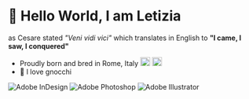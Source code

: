 # 👋 Hello World, I am Letizia
as Cesare stated *"Veni vidi vici"* which translates in English to **"I came, I saw, I conquered"**
-  Proudly born and bred in Rome, Italy <img src="https://hatscripts.github.io/circle-flags/flags/it.svg" width="20px" height="18px" alt="Italian flag" /> <img src="https://images.emojiterra.com/google/noto-emoji/unicode-15.1/color/svg/1f1ea-1f1fa.svg" width="20px" height="18px" alt="European flag" />
- 🍝 I love gnocchi

![Adobe InDesign](https://img.shields.io/badge/Adobe%20InDesign-FF3366?style=for-the-badge&logo=Adobe%20InDesign&logoColor=white)
![Adobe Photoshop](https://img.shields.io/badge/Adobe%20Photoshop-31A8FF?style=for-the-badge&logo=Adobe%20Photoshop&logoColor=black)
![Adobe Illustrator](https://img.shields.io/badge/Adobe%20Illustrator-FF9A00?style=for-the-badge&logo=adobe%20illustrator&logoColor=white)

<!---
leta91/leta91 is a ✨ special ✨ repository because its `README.md` (this file) appears on your GitHub profile.
You can click the Preview link to take a look at your changes.
--->

